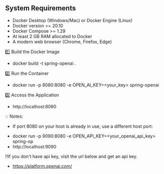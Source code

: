 ## System Requirements

- Docker Desktop (Windows/Mac) or Docker Engine (Linux)
- Docker version >= 20.10
- Docker Compose >= 1.29
- At least 2 GB RAM allocated to Docker
- A modern web browser (Chrome, Firefox, Edge)

1️⃣ Build the Docker Image
*    docker build -t spring-openai .

2️⃣ Run the Container
*    docker run -p 8080:8080 -e OPEN_AI_KEY=<your_key> spring-openai

3️⃣ Access the Application
*   http://localhost:8080

💡 Notes:

- If port 8080 on your host is already in use, use a different host port:

*   docker run -p 9090:8080 -e OPEN_API_KEY=<your_openai_api_key> spring-op
*   http://localhost:9090

‼️If you don't have api key, visit the url below and get an api key.
* https://platform.openai.com/ 

